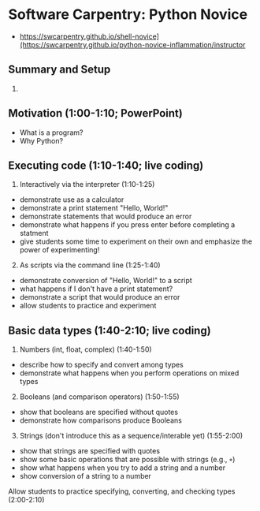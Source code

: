 # Software Carpentry: Python Novice

- https://swcarpentry.github.io/shell-novice](https://swcarpentry.github.io/python-novice-inflammation/instructor

## Summary and Setup

1. 

## Motivation (1:00-1:10; PowerPoint)

- What is a program?
- Why Python?

## Executing code (1:10-1:40; live coding)

1. Interactively via the interpreter (1:10-1:25)
- demonstrate use as a calculator
- demonstrate a print statement "Hello, World!"
- demonstrate statements that would produce an error
- demonstrate what happens if you press enter before completing a statment
- give students some time to experiment on their own and emphasize the power of experimenting!

2. As scripts via the command line (1:25-1:40)
- demonstrate conversion of "Hello, World!" to a script
- what happens if I don't have a print statement?
- demonstrate a script that would produce an error
- allow students to practice and experiment

## Basic data types (1:40-2:10; live coding)

1. Numbers (int, float, complex) (1:40-1:50)
- describe how to specify and convert among types
- demonstrate what happens when you perform operations on mixed types

2. Booleans (and comparison operators) (1:50-1:55)
- show that booleans are specified without quotes
- demonstrate how comparisons produce Booleans

3. Strings (don't introduce this as a sequence/interable yet) (1:55-2:00)
- show that strings are specified with quotes
- show some basic operations that are possible with strings (e.g., `+`)
- show what happens when you try to add a string and a number
- show conversion of a string to a number

Allow students to practice specifying, converting, and checking types (2:00-2:10)


